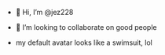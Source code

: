 - 👋 Hi, I’m @jez228
- 💞️ I’m looking to collaborate on good people 

- my default avatar looks like a swimsuit, lol

<!---
jez228/jez228 is a ✨ special ✨ repository because its `README.md` (this file) appears on your GitHub profile.
You can click the Preview link to take a look at your changes.
--->

<!---
- 👀 I’m interested in ...
- 🌱 I’m currently learning ...
- 📫 How to reach me ...
- 😄 Pronouns: ...
- ⚡ Fun fact: ...
---.
